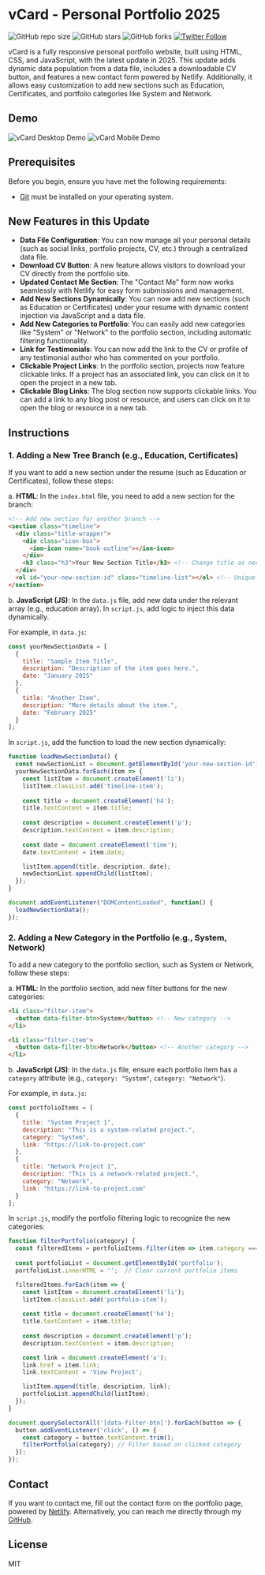 # vCard - Personal Portfolio 2025

![GitHub repo size](https://img.shields.io/github/repo-size/sadmaxie/vcard-personal-portfolio-2025)
![GitHub stars](https://img.shields.io/github/stars/sadmaxie/vcard-personal-portfolio-2025?style=social)
![GitHub forks](https://img.shields.io/github/forks/sadmaxie/vcard-personal-portfolio-2025?style=social)
[![Twitter Follow](https://img.shields.io/twitter/follow/sadmaxie_?style=social)](https://twitter.com/intent/follow?screen_name=sadmaxie_)

vCard is a fully responsive personal portfolio website, built using HTML, CSS, and JavaScript, with the latest update in 2025. This update adds dynamic data population from a data file, includes a downloadable CV button, and features a new contact form powered by Netlify. Additionally, it allows easy customization to add new sections such as Education, Certificates, and portfolio categories like System and Network.

## Demo

![vCard Desktop Demo](./website-demo-image/desktop.png "Desktop Demo")
![vCard Mobile Demo](./website-demo-image/mobile.png "Mobile Demo")

## Prerequisites

Before you begin, ensure you have met the following requirements:

* [Git](https://git-scm.com/downloads "Download Git") must be installed on your operating system.

## New Features in this Update

- **Data File Configuration**: You can now manage all your personal details (such as social links, portfolio projects, CV, etc.) through a centralized data file.
- **Download CV Button**: A new feature allows visitors to download your CV directly from the portfolio site.
- **Updated Contact Me Section**: The "Contact Me" form now works seamlessly with Netlify for easy form submissions and management.
- **Add New Sections Dynamically**: You can now add new sections (such as Education or Certificates) under your resume with dynamic content injection via JavaScript and a data file.
- **Add New Categories to Portfolio**: You can easily add new categories like "System" or "Network" to the portfolio section, including automatic filtering functionality.
- **Link for Testimonials**: You can now add the link to the CV or profile of any testimonial author who has commented on your portfolio.
- **Clickable Project Links**: In the portfolio section, projects now feature clickable links. If a project has an associated link, you can click on it to open the project in a new tab.
- **Clickable Blog Links**: The blog section now supports clickable links. You can add a link to any blog post or resource, and users can click on it to open the blog or resource in a new tab.

## Instructions

### 1. Adding a New Tree Branch (e.g., Education, Certificates)
If you want to add a new section under the resume (such as Education or Certificates), follow these steps:

a. **HTML**:
In the `index.html` file, you need to add a new section for the branch:

```html
<!-- Add new section for another branch -->
<section class="timeline">
  <div class="title-wrapper">
    <div class="icon-box">
      <ion-icon name="book-outline"></ion-icon>
    </div>
    <h3 class="h3">Your New Section Title</h3> <!-- Change title as needed -->
  </div>
  <ol id="your-new-section-id" class="timeline-list"></ol> <!-- Unique ID for the list -->
</section>
```

b. **JavaScript (JS)**:
In the `data.js` file, add new data under the relevant array (e.g., education array). In `script.js`, add logic to inject this data dynamically.

For example, in `data.js`:

```javascript
const yourNewSectionData = [
  {
    title: "Sample Item Title",
    description: "Description of the item goes here.",
    date: "January 2025"
  },
  {
    title: "Another Item",
    description: "More details about the item.",
    date: "February 2025"
  }
];
```

In `script.js`, add the function to load the new section dynamically:

```javascript
function loadNewSectionData() {
  const newSectionList = document.getElementById('your-new-section-id');
  yourNewSectionData.forEach(item => {
    const listItem = document.createElement('li');
    listItem.classList.add('timeline-item');
    
    const title = document.createElement('h4');
    title.textContent = item.title;
    
    const description = document.createElement('p');
    description.textContent = item.description;
    
    const date = document.createElement('time');
    date.textContent = item.date;

    listItem.append(title, description, date);
    newSectionList.appendChild(listItem);
  });
}

document.addEventListener("DOMContentLoaded", function() {
  loadNewSectionData();
});
```

### 2. Adding a New Category in the Portfolio (e.g., System, Network)
To add a new category to the portfolio section, such as System or Network, follow these steps:

a. **HTML**:
In the portfolio section, add new filter buttons for the new categories:

```html
<li class="filter-item">
  <button data-filter-btn>System</button> <!-- New category -->
</li>

<li class="filter-item">
  <button data-filter-btn>Network</button> <!-- Another category -->
</li>
```

b. **JavaScript (JS)**:
In the `data.js` file, ensure each portfolio item has a `category` attribute (e.g., `category: "System"`, `category: "Network"`).

For example, in `data.js`:

```javascript
const portfolioItems = [
  {
    title: "System Project 1",
    description: "This is a system-related project.",
    category: "System",
    link: "https://link-to-project.com"
  },
  {
    title: "Network Project 1",
    description: "This is a network-related project.",
    category: "Network",
    link: "https://link-to-project.com"
  }
];
```

In `script.js`, modify the portfolio filtering logic to recognize the new categories:

```javascript
function filterPortfolio(category) {
  const filteredItems = portfolioItems.filter(item => item.category === category);
  
  const portfolioList = document.getElementById('portfolio');
  portfolioList.innerHTML = '';  // Clear current portfolio items

  filteredItems.forEach(item => {
    const listItem = document.createElement('li');
    listItem.classList.add('portfolio-item');
    
    const title = document.createElement('h4');
    title.textContent = item.title;
    
    const description = document.createElement('p');
    description.textContent = item.description;

    const link = document.createElement('a');
    link.href = item.link;
    link.textContent = 'View Project';

    listItem.append(title, description, link);
    portfolioList.appendChild(listItem);
  });
}

document.querySelectorAll('[data-filter-btn]').forEach(button => {
  button.addEventListener('click', () => {
    const category = button.textContent.trim();
    filterPortfolio(category); // Filter based on clicked category
  });
});
```

## Contact

If you want to contact me, fill out the contact form on the portfolio page, powered by [Netlify](https://www.netlify.com/). Alternatively, you can reach me directly through my [GitHub](https://github.com/sadmaxie).

## License

MIT
